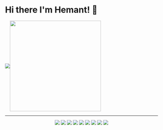 # Hi there I'm Hemant! 👋
<div style="display:flex; align-items: center;">
  
<img src="https://github-readme-stats.vercel.app/api?username=Hemant8gite&show_icons=true&theme=radical"/>

<img src="https://github-readme-stats.vercel.app/api/top-langs/?username=Hemant8gite&layout=compact" width="300">
 
</div>
<hr>
<div class="" style="text-align:center;">
<img src="https://img.shields.io/badge/c-%2300599C.svg?style=for-the-badge&logo=c&logoColor=white" />
<img src="https://img.shields.io/badge/css3-%231572B6.svg?style=for-the-badge&logo=css3&logoColor=white"/>
<img src="https://img.shields.io/badge/html5-%23E34F26.svg?style=for-the-badge&logo=html5&logoColor=white"/>
<img src="https://img.shields.io/badge/javascript-%23323330.svg?style=for-the-badge&logo=javascript&logoColor=%23F7DF1E"/>
<img src="https://img.shields.io/badge/bootstrap-%23563D7C.svg?style=for-the-badge&logo=bootstrap&logoColor=white"/>
<img src="https://img.shields.io/badge/jquery-%230769AD.svg?style=for-the-badge&logo=jquery&logoColor=white"/>
<img src="https://img.shields.io/badge/react-%2320232a.svg?style=for-the-badge&logo=react&logoColor=%2361DAFB"/>
<img src="https://img.shields.io/badge/AWS-%23FF9900.svg?style=for-the-badge&logo=amazon-aws&logoColor=white"/>
<img src="https://img.shields.io/badge/spring-%236DB33F.svg?style=for-the-badge&logo=spring&logoColor=white"/>
</div>
